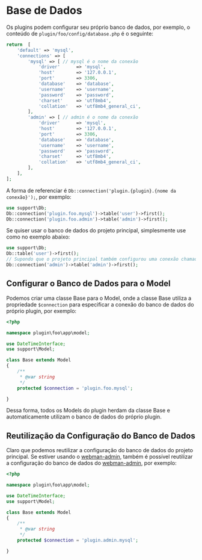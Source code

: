 # Base de Dados
Os plugins podem configurar seu próprio banco de dados, por exemplo, o conteúdo de `plugin/foo/config/database.php` é o seguinte:
```php
return  [
    'default' => 'mysql',
    'connections' => [
        'mysql' => [ // mysql é o nome da conexão
            'driver'      => 'mysql',
            'host'        => '127.0.0.1',
            'port'        => 3306,
            'database'    => 'database',
            'username'    => 'username',
            'password'    => 'password',
            'charset'     => 'utf8mb4',
            'collation'   => 'utf8mb4_general_ci',
        ],
        'admin' => [ // admin é o nome da conexão
            'driver'      => 'mysql',
            'host'        => '127.0.0.1',
            'port'        => 3306,
            'database'    => 'database',
            'username'    => 'username',
            'password'    => 'password',
            'charset'     => 'utf8mb4',
            'collation'   => 'utf8mb4_general_ci',
        ],
    ],
];
```
A forma de referenciar é `Db::connection('plugin.{plugin}.{nome da conexão}');`, por exemplo:
```php
use support\Db;
Db::connection('plugin.foo.mysql')->table('user')->first();
Db::connection('plugin.foo.admin')->table('admin')->first();
```

Se quiser usar o banco de dados do projeto principal, simplesmente use como no exemplo abaixo:
```php
use support\Db;
Db::table('user')->first();
// Supondo que o projeto principal também configurou uma conexão chamada admin
Db::connection('admin')->table('admin')->first();
```

## Configurar o Banco de Dados para o Model

Podemos criar uma classe Base para o Model, onde a classe Base utiliza a propriedade `$connection` para especificar a conexão do banco de dados do próprio plugin, por exemplo:

```php
<?php

namespace plugin\foo\app\model;

use DateTimeInterface;
use support\Model;

class Base extends Model
{
    /**
     * @var string
     */
    protected $connection = 'plugin.foo.mysql';

}
```

Dessa forma, todos os Models do plugin herdam da classe Base e automaticamente utilizam o banco de dados do próprio plugin.

## Reutilização da Configuração do Banco de Dados
Claro que podemos reutilizar a configuração do banco de dados do projeto principal. Se estiver usando o [webman-admin](https://www.workerman.net/plugin/82), também é possível reutilizar a configuração do banco de dados do [webman-admin](https://www.workerman.net/plugin/82), por exemplo:
```php
<?php

namespace plugin\foo\app\model;

use DateTimeInterface;
use support\Model;

class Base extends Model
{
    /**
     * @var string
     */
    protected $connection = 'plugin.admin.mysql';

}
```
